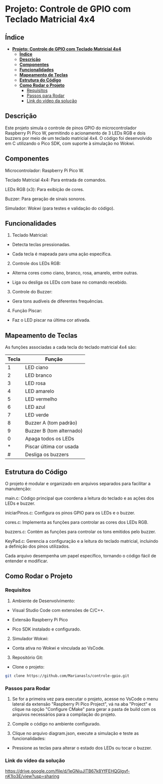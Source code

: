 # **Projeto: Controle de GPIO com Teclado Matricial 4x4**


## **Índice**

- [**Projeto: Controle de GPIO com Teclado Matricial 4x4**](#projeto-controle-de-gpio-com-teclado-matricial-4x4)
  - [**Índice**](#índice)
  - [**Descrição**](#descrição)
  - [**Componentes**](#componentes)
  - [**Funcionalidades**](#funcionalidades)
  - [**Mapeamento de Teclas**](#mapeamento-de-teclas)
  - [**Estrutura do Código**](#estrutura-do-código)
  - [**Como Rodar o Projeto**](#como-rodar-o-projeto)
    - [Requisitos](#requisitos)
    - [Passos para Rodar](#passos-para-rodar)
    - [Link do vídeo da solução](#link-do-vídeo-da-solução)

## **Descrição**
Este projeto simula o controle de pinos GPIO do microcontrolador Raspberry Pi Pico W, permitindo o acionamento de 3 LEDs RGB e dois buzzers por meio de um teclado matricial 4x4. O código foi desenvolvido em C utilizando o Pico SDK, com suporte à simulação no Wokwi.

## **Componentes**

Microcontrolador: Raspberry Pi Pico W.

Teclado Matricial 4x4: Para entrada de comandos.

LEDs RGB (x3): Para exibição de cores.

Buzzer: Para geração de sinais sonoros.

Simulador: Wokwi (para testes e validação do código).                                                                                                          

## **Funcionalidades**

1. Teclado Matricial:

- Detecta teclas pressionadas.

- Cada tecla é mapeada para uma ação específica.


2. Controle dos LEDs RGB:

- Alterna cores como ciano, branco, rosa, amarelo, entre outras.

- Liga ou desliga os LEDs com base no comando recebido.


3. Controle do Buzzer:

- Gera tons audíveis de diferentes frequências.


4. Função Piscar:

- Faz o LED piscar na última cor ativada.


## **Mapeamento de Teclas**
As funções associadas a cada tecla do teclado matricial 4x4 são:

| Tecla | Função                  |
|-------|-------------------------|
| 1     | LED ciano               |
| 2     | LED branco              |
| 3     | LED rosa                |
| 4     | LED amarelo             |
| 5     | LED vermelho            |
| 6     | LED azul                |
| 7     | LED verde               |
| 8     | Buzzer A (tom padrão)   |
| 9     | Buzzer B (tom alternado)|
| 0     | Apaga todos os LEDs     |
| *     | Piscar última cor usada |
| #     | Desliga os buzzers      |


## **Estrutura do Código**

O projeto é modular e organizado em arquivos separados para facilitar a manutenção:

main.c: Código principal que coordena a leitura do teclado e as ações dos LEDs e buzzer.


iniciarPinos.c: Configura os pinos GPIO para os LEDs e o buzzer.


cores.c: Implementa as funções para controlar as cores dos LEDs RGB.


buzzers.c: Contém as funções para controlar os tons emitidos pelo buzzer.


KeyPad.c: Gerencia a configuração e a leitura do teclado matricial, incluindo a definição dos pinos utilizados.

Cada arquivo desempenha um papel específico, tornando o código fácil de entender e modificar.


## **Como Rodar o Projeto**

### Requisitos

1. Ambiente de Desenvolvimento:

- Visual Studio Code com extensões de C/C++.

- Extensão Raspberry Pi Pico 

- Pico SDK instalado e configurado.


2. Simulador Wokwi:

- Conta ativa no Wokwi e vinculada ao VsCode.


3. Repositório Git:

- Clone o projeto: 
```bash
git clone https://github.com/Marianasls/controle-gpio.git
```

### Passos para Rodar

1. Se for a primeira vez para executar o projeto, acesse no VsCode o menu lateral da extensão "Raspberry Pi Pico Project", vá na aba "Project" e clique na opção "Configure CMake" para gerar a pasta de build com os arquivos necessários para a compilação do projeto.

2. Compile o código no ambiente configurado.

3. Clique no arquivo diagram.json, execute a simulação e teste as funcionalidades:

- Pressione as teclas para alterar o estado dos LEDs ou tocar o buzzer.

### Link do vídeo da solução 
https://drive.google.com/file/d/1eGNiuJlTB67k8YfFEHQGlgyf-nK1Io3E/view?usp=sharing